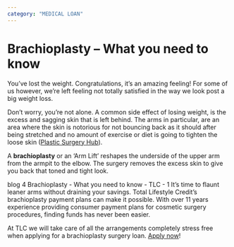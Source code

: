 ```yaml
---
category: "MEDICAL LOAN"
---
```


# Brachioplasty – What you need to know

You’ve lost the weight. Congratulations, it’s an amazing feeling! For some of us however, we’re left feeling not totally satisfied in the way we look post a big weight loss.

Don’t worry, you’re not alone. A common side effect of losing weight, is the excess and sagging skin that is left behind. The arms in particular, are an area where the skin is notorious for not bouncing back as it should after being stretched and no amount of exercise or diet is going to tighten the loose skin ([Plastic Surgery Hub](https://www.plasticsurgeryhub.com.au/brachioplasty-or-arm-lift-things-you-need-to-know/)).

A **brachioplasty** or an ‘Arm Lift’ reshapes the underside of the upper arm from the armpit to the elbow. The surgery removes the excess skin to give you back that toned and tight look.

blog 4 Brachioplasty - What you need to know - TLC - 1
It’s time to flaunt leaner arms without draining your savings. Total Lifestyle Credit’s brachioplasty payment plans can make it possible. With over 11 years experience providing consumer payment plans for cosmetic surgery procedures, finding funds has never been easier.

At TLC we will take care of all the arrangements completely stress free when applying for a brachioplasty surgery loan. [Apply now](https://tlc.com.au/apply-now/)!
